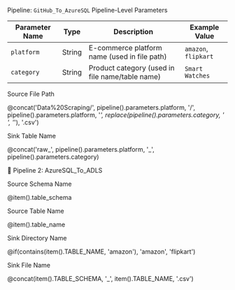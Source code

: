 Pipeline: `GitHub_To_AzureSQL`
Pipeline-Level Parameters

| Parameter Name   | Type   | Description                                     | Example Value      |
|------------------|--------|-------------------------------------------------|---------------------|
| `platform`       | String | E-commerce platform name (used in file path)   | `amazon`, `flipkart` |
| `category`       | String | Product category (used in file name/table name) | `Smart Watches`     |



 Source File Path

@concat('Data%20Scraping/', pipeline().parameters.platform, '/', pipeline().parameters.platform, '_', replace(pipeline().parameters.category, ' ', '_'), '.csv')

 Sink Table Name

@concat('raw_', pipeline().parameters.platform, '_', pipeline().parameters.category)

🔹 Pipeline 2: AzureSQL_To_ADLS

 Source Schema Name

@item().table_schema

 Source Table Name

@item().table_name

 Sink Directory Name

@if(contains(item().TABLE_NAME, 'amazon'), 'amazon', 'flipkart')

 Sink File Name

@concat(item().TABLE_SCHEMA, '_', item().TABLE_NAME, '.csv')




